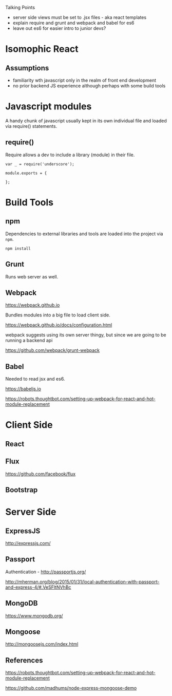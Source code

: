 Talking Points
- server side views must be set to .jsx files - aka react templates
- explain require and grunt and webpack and babel for es6
- leave out es6 for easier intro to junior devs?

# Isomophic React

## Assumptions
- familiarity wth javascript only in the realm of front end development
- no prior backend JS experience although perhaps with some build tools

# Javascript modules

A handy chunk of javascript usually kept in its own individual file and loaded via require() statements.

## require()

Require allows a dev to include a library (module) in their file.

```
var _ = require('underscore');

module.exports = {

};
```

# Build Tools

## npm

Dependencies to external libraries and tools are loaded into the project via `npm`. 

```
npm install
```

## Grunt

Runs web server as well.



## Webpack

https://webpack.github.io

Bundles modules into a big file to load client side.

https://webpack.github.io/docs/configuration.html

webpack suggests using its own server thingy, but since we are going to be running a backend api 

https://github.com/webpack/grunt-webpack

## Babel

Needed to read jsx and es6.

https://babeljs.io

https://robots.thoughtbot.com/setting-up-webpack-for-react-and-hot-module-replacement


# Client Side

## React

## Flux

https://github.com/facebook/flux

## Bootstrap

# Server Side

## ExpressJS

http://expressjs.com/

## Passport

Authentication - http://passportjs.org/

http://mherman.org/blog/2015/01/31/local-authentication-with-passport-and-express-4/#.VeSFltNVhBc

## MongoDB

https://www.mongodb.org/

## Mongoose

http://mongoosejs.com/index.html

## References

https://robots.thoughtbot.com/setting-up-webpack-for-react-and-hot-module-replacement

https://github.com/madhums/node-express-mongoose-demo


